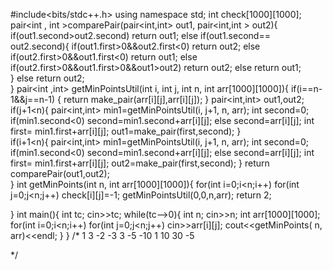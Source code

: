 #include<bits/stdc++.h>
using namespace std;
int check[1000][1000];
pair<int , int >comparePair(pair<int,int> out1, pair<int,int > out2){
    if(out1.second>out2.second)
        return out1;
    else if(out1.second== out2.second){
        if(out1.first>0&&out2.first<0)
            return out2;
        else if(out2.first>0&&out1.first<0)
            return out1;
        else if(out2.first>0&&out1.first>0&&out1>out2)
            return out2;
        else
            return out1;           
    }
    else
        return out2;        
}
pair<int ,int> getMinPointsUtil(int i, int j, int n, int arr[1000][1000]){
    if(i==n-1&&j==n-1)
    {
        return make_pair(arr[i][j],arr[i][j]);
    } 
    pair<int,int> out1,out2;
    if(j+1<n){
        pair<int,int> min1=getMinPointsUtil(i, j+1, n, arr);
        int second=0;
        if(min1.second<0)
            second=min1.second+arr[i][j];
        else 
            second=arr[i][j];
        int first= min1.first+arr[i][j];
        out1=make_pair(first,second);
    }  
    if(i+1<n){
        pair<int,int> min1=getMinPointsUtil(i, j+1, n, arr);
        int second=0;
        if(min1.second<0)
            second=min1.second+arr[i][j];
        else 
            second=arr[i][j];
        int first= min1.first+arr[i][j];
        out2=make_pair(first,second);
    } 
    return comparePair(out1,out2);         
}
int getMinPoints(int n, int arr[1000][1000]){
    for(int i=0;i<n;i++)
        for(int j=0;j<n;j++)
            check[i][j]=-1;
     getMinPointsUtil(0,0,n,arr);
    return 2;
    
}
int main(){
    int tc;
    cin>>tc;
    while(tc-->0){
        int n;
        cin>>n;
        int arr[1000][1000];
        for(int i=0;i<n;i++)
            for(int j=0;j<n;j++)
                cin>>arr[i][j];
        cout<<getMinPoints( n, arr)<<endl;
    }
}
/*
1
3
-2 -3 3 -5 -10 1 10 30 -5


*/
